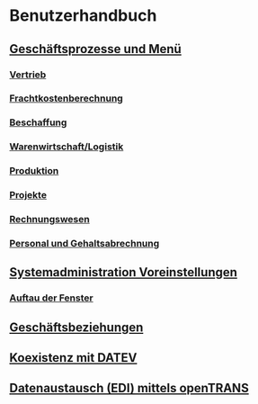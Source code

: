 # Benutzerhandbuch

## [Geschäftsprozesse und Menü](2.bprocess+menu.md)
### [Vertrieb](2.3-sales.md)
### [Frachtkostenberechnung](2.4-freight.md)
### [Beschaffung](2.4-purchase.md)
### [Warenwirtschaft/Logistik](2.5-mm.md)
### [Produktion](2.6-prod.md)
### [Projekte](2.7-proj.md)
### [Rechnungswesen](2.8-acc.md)
### [Personal und Gehaltsabrechnung](2.9-hr.md)
## [Systemadministration Voreinstellungen](2.0-admin.md)
### [Auftau der Fenster](2.0-window.md)
## [Geschäftsbeziehungen](2.2-bp.md)
## [Koexistenz mit DATEV](3.datev.md)
## [Datenaustausch (EDI) mittels openTRANS](4.opentrans.md)